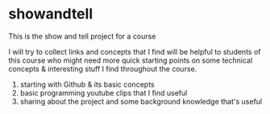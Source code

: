# showandtell
This is the show and tell project for a course

I will try to collect links and concepts that I find will be helpful to students of this course who might need more quick starting points on some technical concepts & interesting stuff I find throughout the course. 


1. starting with Github & its basic concepts 
2. basic programming youtube clips that I find useful
3. sharing about the project and some background knowledge that's useful
